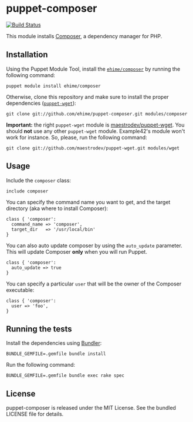 puppet-composer
===============

[![Build
Status](https://secure.travis-ci.org/ehime/puppet-composer.png)](http://travis-ci.org/ehime/puppet-composer)

This module installs [Composer](http://getcomposer.org/), a dependency manager
for PHP.

Installation
------------

Using the Puppet Module Tool, install the
[`ehime/composer`](http://forge.puppetlabs.com/ehime/composer) by
running the following command:

    puppet module install ehime/composer

Otherwise, clone this repository and make sure to install the proper
dependencies ([`puppet-wget`](https://github.com/maestrodev/puppet-wget)):

    git clone git://github.com/ehime/puppet-composer.git modules/composer

**Important:** the right `puppet-wget` module is
[maestrodev/puppet-wget](https://github.com/maestrodev/puppet-wget). You should
**not** use any other `puppet-wget` module. Example42's module won't work for
instance. So, please, run the following command:

    git clone git://github.com/maestrodev/puppet-wget.git modules/wget


Usage
-----

Include the `composer` class:

    include composer

You can specify the command name you want to get, and the target directory (aka
where to install Composer):

    class { 'composer':
      command_name => 'composer',
      target_dir   => '/usr/local/bin'
    }

You can also auto update composer by using the `auto_update` parameter. This will
update Composer **only** when you will run Puppet.

    class { 'composer':
      auto_update => true
    }

You can specify a particular `user` that will be the owner of the Composer
executable:

    class { 'composer':
      user => 'foo',
    }


Running the tests
-----------------

Install the dependencies using [Bundler](http://gembundler.com):

    BUNDLE_GEMFILE=.gemfile bundle install

Run the following command:

    BUNDLE_GEMFILE=.gemfile bundle exec rake spec


License
-------

puppet-composer is released under the MIT License. See the bundled LICENSE file
for details.
